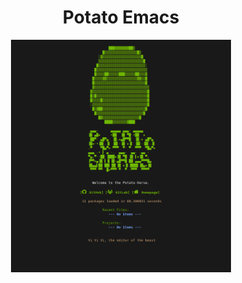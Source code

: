 <h1 align="center">
	Potato Emacs
	<br>
</h1>

<p align="center">
    <img width="70%" src="https://github.com/joaoclaudioeb/potato-emacs/blob/main/img/startup_menu.png">
</p>

